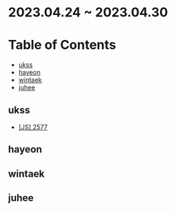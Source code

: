 # 2023.04.24 ~ 2023.04.30

<!-- ukss 가 관리할 README, 수정금지 ❌ -->

# Table of Contents

- [ukss](#ukss)
- [hayeon](#hayeon)
- [wintaek](#wintaek)
- [juhee](#juhee)

## ukss

- [[JS] 2577](#)

## hayeon

## wintaek

## juhee
